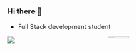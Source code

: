 ### Hi there 👋

- Full Stack development student



<div style="display: flex; flex-direction: row;">
  <div style="width:45%;">
    <img class="img" src="https://skillicons.dev/icons?i=js,html,css,react,nodejs,java,spring,docker,kotlin,tailwindcss&perline=6">
  </div>
  <div style="width:45%;">
   <img class="img" style="height: auto; width: 45%;" src="https://github-readme-stats.vercel.app/api?username=RhysDevalckeneer2" />
  </div>
</div>

<!--
**RhysDevalckeneer2/RhysDevalckeneer2** is a ✨ _special_ ✨ repository because its `README.md` (this file) appears on your GitHub profile.

Here are some ideas to get you started:

- 🔭 I’m currently working on ...
- 🌱 I’m currently learning ...
- 👯 I’m looking to collaborate on ...
- 🤔 I’m looking for help with ...
- 💬 Ask me about ...
- 📫 How to reach me: ...
- 😄 Pronouns: ...
- ⚡ Fun fact: ...
-->
